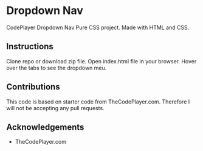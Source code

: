 # Dropdown Nav

CodePlayer Dropdown Nav Pure CSS project. Made with HTML and CSS.

## Instructions 
Clone repo or download zip file. Open index.html file in your browser. Hover over the tabs to see the dropdown meu.

## Contributions
This code is based on starter code from TheCodePlayer.com. Therefore I will not be accepting any pull requests.

## Acknowledgements 
* TheCodePlayer.com
